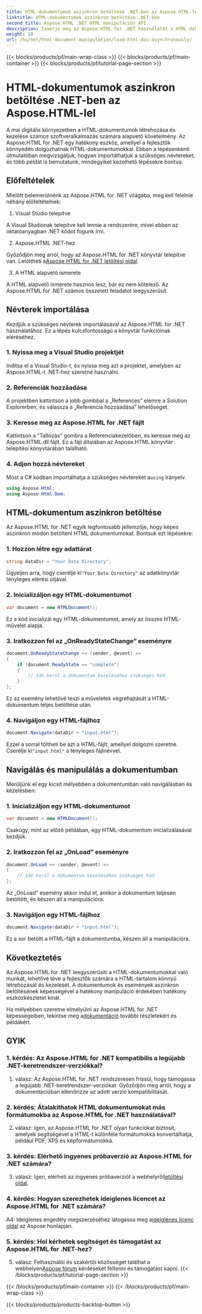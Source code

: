 ```yaml
---
title: HTML-dokumentumok aszinkron betöltése .NET-ben az Aspose.HTML-lel
linktitle: HTML-dokumentumok aszinkron betöltése .NET-ben
second_title: Aspose.HTML .NET HTML manipulációs API
description: Ismerje meg az Aspose.HTML for .NET használatát a HTML-dokumentumok kezeléséhez. Lépésről lépésre, példákkal és GYIK-ekkel a fejlesztők számára.
weight: 10
url: /hu/net/html-document-manipulation/load-html-doc-asynchronously/
---
```


{{< blocks/products/pf/main-wrap-class >}}
{{< blocks/products/pf/main-container >}}
{{< blocks/products/pf/tutorial-page-section >}}

# HTML-dokumentumok aszinkron betöltése .NET-ben az Aspose.HTML-lel


A mai digitális környezetben a HTML-dokumentumok létrehozása és kezelése számos szoftveralkalmazás számára alapvető követelmény. Az Aspose.HTML for .NET egy hatékony eszköz, amellyel a fejlesztők könnyedén dolgozhatnak HTML-dokumentumokkal. Ebben a lépésenkénti útmutatóban megvizsgáljuk, hogyan importálhatjuk a szükséges névtereket, és több példát is bemutatunk, mindegyiket kezelhető lépésekre bontva.

## Előfeltételek

Mielőtt belemerülnénk az Aspose.HTML for .NET világába, meg kell felelnie néhány előfeltételnek:

1. Visual Studio telepítve

A Visual Studionak telepítve kell lennie a rendszerére, mivel ebben az oktatóanyagban .NET kódot fogunk írni.

2. Aspose.HTML .NET-hez

 Győződjön meg arról, hogy az Aspose.HTML for .NET könyvtár telepítve van. Letöltheti a[Aspose.HTML for .NET letöltési oldal](https://releases.aspose.com/html/net/).

3. A HTML alapvető ismerete

A HTML alapvető ismerete hasznos lesz, bár ez nem kötelező. Az Aspose.HTML for .NET számos összetett feladatot leegyszerűsít.

## Névterek importálása

Kezdjük a szükséges névterek importálásával az Aspose.HTML for .NET használatához. Ez a lépés kulcsfontosságú a könyvtár funkcióinak eléréséhez.

### 1. Nyissa meg a Visual Studio projektjét

Indítsa el a Visual Studio-t, és nyissa meg azt a projektet, amelyben az Aspose.HTML-t .NET-hez szeretné használni.

### 2. Referenciák hozzáadása

A projektben kattintson a jobb gombbal a „References” elemre a Solution Explorerben, és válassza a „Referencia hozzáadása” lehetőséget.

### 3. Keresse meg az Aspose.HTML for .NET fájlt

Kattintson a "Tallózás" gombra a Referenciakezelőben, és keresse meg az Aspose.HTML.dll fájlt. Ez a fájl általában az Aspose.HTML könyvtár telepítési könyvtárában található.

### 4. Adjon hozzá névtereket

 Most a C# kódban importálhatja a szükséges névtereket a`using` irányelv.

```csharp
using Aspose.Html;
using Aspose.Html.Dom;
```

## HTML-dokumentum aszinkron betöltése

Az Aspose.HTML for .NET egyik legfontosabb jellemzője, hogy képes aszinkron módon betölteni HTML dokumentumokat. Bontsuk ezt lépésekre:

### 1. Hozzon létre egy adattárat

```csharp
string dataDir = "Your Data Directory";
```

 Ügyeljen arra, hogy cserélje ki`"Your Data Directory"` az adatkönyvtár tényleges elérési útjával.

### 2. Inicializáljon egy HTML-dokumentumot

```csharp
var document = new HTMLDocument();
```

Ez a kód inicializál egy HTML-dokumentumot, amely az összes HTML-művelet alapja.

### 3. Iratkozzon fel az „OnReadyStateChange” eseményre

```csharp
document.OnReadyStateChange += (sender, @event) =>
{
    if (document.ReadyState == "complete")
    {
        // Ide kerül a dokumentum kezeléséhez szükséges kód
    }
};
```

Ez az esemény lehetővé teszi a műveletek végrehajtását a HTML-dokumentum teljes betöltése után.

### 4. Navigáljon egy HTML-fájlhoz

```csharp
document.Navigate(dataDir + "input.html");
```

 Ezzel a sorral töltheti be azt a HTML-fájlt, amellyel dolgozni szeretne. Cserélje ki`"input.html"` a tényleges fájlnévvel.

## Navigálás és manipulálás a dokumentumban

Merüljünk el egy kicsit mélyebben a dokumentumban való navigálásban és kezelésben:

### 1. Inicializáljon egy HTML-dokumentumot

```csharp
var document = new HTMLDocument();
```

Csakúgy, mint az előző példában, egy HTML-dokumentum inicializálásával kezdjük.

### 2. Iratkozzon fel az „OnLoad” eseményre

```csharp
document.OnLoad += (sender, @event) =>
{
    // Ide kerül a dokumentum kezeléséhez szükséges kód
};
```

Az „OnLoad” esemény akkor indul el, amikor a dokumentum teljesen betöltött, és készen áll a manipulációra.

### 3. Navigáljon egy HTML-fájlhoz

```csharp
document.Navigate(dataDir + "input.html");
```

Ez a sor betölti a HTML-fájlt a dokumentumba, készen áll a manipulációra.

## Következtetés

Az Aspose.HTML for .NET leegyszerűsíti a HTML-dokumentumokkal való munkát, lehetővé téve a fejlesztők számára a HTML-tartalom könnyű létrehozását és kezelését. A dokumentumok és események aszinkron betöltésének képességével a hatékony manipuláció érdekében hatékony eszközkészletet kínál.

 Ha mélyebben szeretne elmélyülni az Aspose.HTML for .NET képességeiben, tekintse meg a[dokumentáció](https://reference.aspose.com/html/net/) további részletekért és példákért.

## GYIK

### 1. kérdés: Az Aspose.HTML for .NET kompatibilis a legújabb .NET-keretrendszer-verziókkal?

1. válasz: Az Aspose.HTML for .NET rendszeresen frissül, hogy támogassa a legújabb .NET-keretrendszer-verziókat. Győződjön meg arról, hogy a dokumentációban ellenőrizze az adott verzió kompatibilitását.

### 2. kérdés: Átalakíthatok HTML dokumentumokat más formátumokba az Aspose.HTML for .NET használatával?

2. válasz: Igen, az Aspose.HTML for .NET olyan funkciókat biztosít, amelyek segítségével a HTML-t különféle formátumokká konvertálhatja, például PDF, XPS és képformátumokká.

### 3. kérdés: Elérhető ingyenes próbaverzió az Aspose.HTML for .NET számára?

 3. válasz: Igen, elérheti az ingyenes próbaverziót a webhelyről[letöltési oldal](https://releases.aspose.com/).

### 4. kérdés: Hogyan szerezhetek ideiglenes licencet az Aspose.HTML for .NET számára?

 A4: Ideiglenes engedély megszerzéséhez látogassa meg a[ideiglenes licenc oldal](https://purchase.aspose.com/temporary-license/) az Aspose honlapján.

### 5. kérdés: Hol kérhetek segítséget és támogatást az Aspose.HTML for .NET-hez?

 5. válasz: Felhasználói és szakértői közösséget találhat a webhelyen[Aspose fórum](https://forum.aspose.com/) kérdéseket feltenni és támogatást kapni.
{{< /blocks/products/pf/tutorial-page-section >}}

{{< /blocks/products/pf/main-container >}}
{{< /blocks/products/pf/main-wrap-class >}}

{{< blocks/products/products-backtop-button >}}
